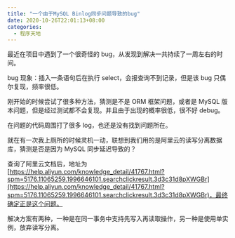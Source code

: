```yaml
---
title: "一个由于MySQL Binlog同步问题导致的bug"
date: 2020-10-26T22:01:13+08:00
categories:
  - 程序天地
---
```


最近在项目中遇到了一个很奇怪的 bug，从发现到解决一共持续了一周左右的时间。

bug 现象：插入一条语句后在执行 select，会报查询不到记录，但是该 bug 只偶尔复现，频率很低。

刚开始的时候尝试了很多种方法，猜测是不是 ORM 框架问题，或者是 MySQL 版本问题，但是经过测试都不会复现。并且由于出现的概率很低，很不好 debug。

在问题的代码周围打了很多 log，也还是没有找到问题所在。

就在有一次我上厕所的时候灵机一动，联想到我们用的是阿里云的读写分离数据库，猜测是否是因为 MySQL 同步延迟导致的？

查询了阿里云文档后，地址为[https://help.aliyun.com/knowledge_detail/41767.html?spm=5176.11065259.1996646101.searchclickresult.3d3c31d8pXWGBr](https://help.aliyun.com/knowledge_detail/41767.html?spm=5176.11065259.1996646101.searchclickresult.3d3c31d8pXWGBr)，最终确定正是这个问题。

解决方案有两种，一种是在同一事务中支持先写入再读取操作，另一种是使用单实例，放弃读写分离。

